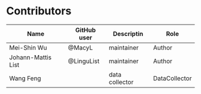 # Contributors

Name | GitHub user | Descriptin | Role
--- | --- | --- | ---
Mei-Shin Wu | @MacyL | maintainer | Author
Johann-Mattis List | @LinguList | maintainer | Author
Wang Feng | | data collector | DataCollector
